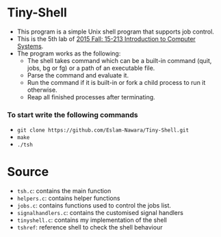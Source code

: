 # Tiny-Shell
  - This program is a simple Unix shell program that supports job control.
  - This is the 5th lab of [2015 Fall: 15-213 Introduction to Computer Systems](https://www.cs.cmu.edu/afs/cs/academic/class/15213-f15/www/schedule.html).
  - The program works as the following:
    - The shell takes command which can be a built-in command (quit, jobs, bg or fg) or a path of an executable file.
    - Parse the command and evaluate it.
    - Run the command if it is built-in or fork a child process to run it otherwise.
    - Reap all finished processes after terminating.
 ### To start write the following commands
  - `git clone https://github.com/Eslam-Nawara/Tiny-Shell.git`
  - `make`
  - `./tsh`
# Source
- `tsh.c`: contains the main function
- `helpers.c`: contains helper functions
- `jobs.c`: contains functions used to control the jobs list.
- `signalhandlers.c`: contains the customised signal handlers
- `tinyshell.c`: contains my implementation of the shell
- `tshref`: reference shell to check the shell behaviour
